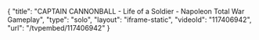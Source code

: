 {
    "title": "CAPTAIN CANNONBALL - Life of a Soldier - Napoleon Total War Gameplay",
    "type": "solo",
    "layout": "iframe-static",
    "videoId": "117406942",
    "url": "\/tvpembed\/117406942"
}